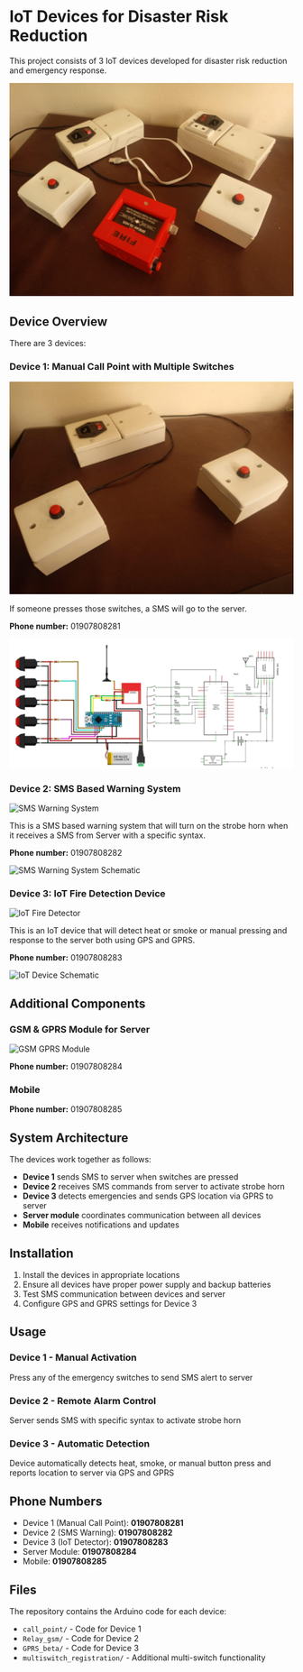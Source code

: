 # IoT Devices for Disaster Risk Reduction

This project consists of 3 IoT devices developed for disaster risk reduction and emergency response.

![All 3 Devices](all-devices.png)

## Device Overview

There are 3 devices:

### Device 1: Manual Call Point with Multiple Switches

![Manual Call Point](Device_1/device1-manual-callpoint.png)

If someone presses those switches, a SMS will go to the server.

**Phone number:** 01907808281

![Manual Call Point Schematic](Device_1/device1-schematic.png)

### Device 2: SMS Based Warning System

![SMS Warning System](images/device2-sms-warning.jpg)

This is a SMS based warning system that will turn on the strobe horn when it receives a SMS from Server with a specific syntax.

**Phone number:** 01907808282

![SMS Warning System Schematic](images/device2-schematic.jpg)

### Device 3: IoT Fire Detection Device

![IoT Fire Detector](images/device3-iot-detector.jpg)

This is an IoT device that will detect heat or smoke or manual pressing and response to the server both using GPS and GPRS.

**Phone number:** 01907808283

![IoT Device Schematic](images/device3-schematic.jpg)

## Additional Components

### GSM & GPRS Module for Server

![GSM GPRS Module](images/gsm-module.jpg)

**Phone number:** 01907808284

### Mobile

**Phone number:** 01907808285

## System Architecture

The devices work together as follows:

- **Device 1** sends SMS to server when switches are pressed
- **Device 2** receives SMS commands from server to activate strobe horn
- **Device 3** detects emergencies and sends GPS location via GPRS to server
- **Server module** coordinates communication between all devices
- **Mobile** receives notifications and updates

## Installation

1. Install the devices in appropriate locations
2. Ensure all devices have proper power supply and backup batteries
3. Test SMS communication between devices and server
4. Configure GPS and GPRS settings for Device 3

## Usage

### Device 1 - Manual Activation
Press any of the emergency switches to send SMS alert to server

### Device 2 - Remote Alarm Control  
Server sends SMS with specific syntax to activate strobe horn

### Device 3 - Automatic Detection
Device automatically detects heat, smoke, or manual button press and reports location to server via GPS and GPRS

## Phone Numbers

- Device 1 (Manual Call Point): **01907808281**
- Device 2 (SMS Warning): **01907808282** 
- Device 3 (IoT Detector): **01907808283**
- Server Module: **01907808284**
- Mobile: **01907808285**

## Files

The repository contains the Arduino code for each device:

- `call_point/` - Code for Device 1
- `Relay_gsm/` - Code for Device 2  
- `GPRS_beta/` - Code for Device 3
- `multiswitch_registration/` - Additional multi-switch functionality
